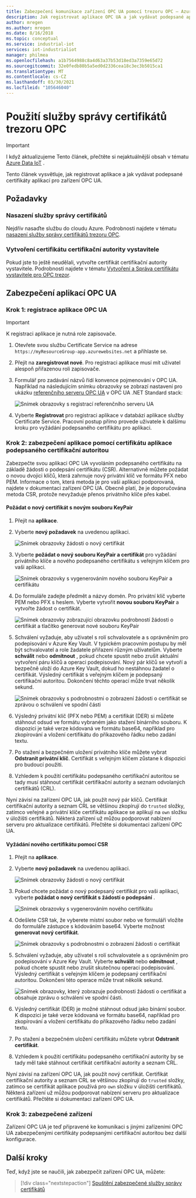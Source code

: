 ```yaml
---
title: Zabezpečení komunikace zařízení OPC UA pomocí trezoru OPC – Azure | Microsoft Docs
description: Jak registrovat aplikace OPC UA a jak vydávat podepsané aplikace certifikáty pro zařízení OPC UA s úložištěm OPC
author: mregen
ms.author: mregen
ms.date: 8/16/2018
ms.topic: conceptual
ms.service: industrial-iot
services: iot-industrialiot
manager: philmea
ms.openlocfilehash: a1b7564988c8a4d63a37b53d18ed3a7359e65d72
ms.sourcegitcommit: 32e0fedb80b5a5ed0d2336cea18c3ec3b5015ca1
ms.translationtype: MT
ms.contentlocale: cs-CZ
ms.lasthandoff: 03/30/2021
ms.locfileid: "105646040"
---
```

# <a name="use-the-opc-vault-certificate-management-service"></a>Použití služby správy certifikátů trezoru OPC

> [!IMPORTANT]
> I když aktualizujeme Tento článek, přečtěte si nejaktuálnější obsah v tématu [Azure Data IoT](https://azure.github.io/Industrial-IoT/) .

Tento článek vysvětluje, jak registrovat aplikace a jak vydávat podepsané certifikáty aplikací pro zařízení OPC UA.

## <a name="prerequisites"></a>Požadavky

### <a name="deploy-the-certificate-management-service"></a>Nasazení služby správy certifikátů

Nejdřív nasaďte službu do cloudu Azure. Podrobnosti najdete v tématu [nasazení služby správy certifikátů trezoru OPC](howto-opc-vault-deploy.md).

### <a name="create-the-issuer-ca-certificate"></a>Vytvoření certifikátu certifikační autority vystavitele

Pokud jste to ještě neudělali, vytvořte certifikát certifikační autority vystavitele. Podrobnosti najdete v tématu [Vytvoření a Správa certifikátu vystavitele pro OPC trezor](howto-opc-vault-manage.md).

## <a name="secure-opc-ua-applications"></a>Zabezpečení aplikací OPC UA

### <a name="step-1-register-your-opc-ua-application"></a>Krok 1: registrace aplikace OPC UA 

> [!IMPORTANT]
> K registraci aplikace je nutná role zapisovače.

1. Otevřete svou službu Certificate Service na adrese `https://myResourceGroup-app.azurewebsites.net` a přihlaste se.
2. Přejít na **zaregistrovat nové**. Pro registraci aplikace musí mít uživatel alespoň přiřazenou roli zapisovače.
2. Formulář pro zadávání názvů řídí konvence pojmenování v OPC UA. Například na následujícím snímku obrazovky se zobrazí nastavení pro ukázku [referenčního serveru OPC UA](https://github.com/OPCFoundation/UA-.NETStandard/tree/master/Applications/ReferenceServer) v OPC UA .NET Standard stack:

   ![Snímek obrazovky s registrací referenčního serveru UA](media/howto-opc-vault-secure/reference-server-registration.png "Registrace referenčního serveru UA")

5. Vyberte **Registrovat** pro registraci aplikace v databázi aplikace služby Certificate Service. Pracovní postup přímo provede uživatele k dalšímu kroku pro vyžádání podepsaného certifikátu pro aplikaci.

### <a name="step-2-secure-your-application-with-a-ca-signed-application-certificate"></a>Krok 2: zabezpečení aplikace pomocí certifikátu aplikace podepsaného certifikační autoritou

Zabezpečte svou aplikaci OPC UA vyvoláním podepsaného certifikátu na základě žádosti o podepsání certifikátu (CSR). Alternativně můžete požádat o novou dvojici klíčů, která zahrnuje nový privátní klíč ve formátu PFX nebo PEM. Informace o tom, která metoda je pro vaši aplikaci podporovaná, najdete v dokumentaci zařízení OPC UA. Obecně platí, že je doporučována metoda CSR, protože nevyžaduje přenos privátního klíče přes kabel.

#### <a name="request-a-new-certificate-with-a-new-keypair"></a>Požádat o nový certifikát s novým souboru KeyPair

1. Přejít na **aplikace**.
3. Vyberte **nový požadavek** na uvedenou aplikaci.

   ![Snímek obrazovky žádosti o nový certifikát](media/howto-opc-vault-secure/request-new-certificate.png "Požádat o nový certifikát")

3. Vyberte **požádat o nový souboru KeyPair a certifikát** pro vyžádání privátního klíče a nového podepsaného certifikátu s veřejným klíčem pro vaši aplikaci.

   ![Snímek obrazovky s vygenerováním nového souboru KeyPair a certifikátu](media/howto-opc-vault-secure/generate-new-key-pair.png "Vygenerovat nový pár klíčů")

4. Do formuláře zadejte předmět a názvy domén. Pro privátní klíč vyberte PEM nebo PFX s heslem. Vyberte vytvořit **novou souboru KeyPair** a vytvořte žádost o certifikát.

   ![Snímek obrazovky zobrazující obrazovku podrobností žádosti o certifikát a tlačítko generovat nové souboru KeyPair](media/howto-opc-vault-secure/approve-reject.png "Schválit certifikát")

5. Schválení vyžaduje, aby uživatel s rolí schvalovatele a s oprávněním pro podepisování v Azure Key Vault. V typickém pracovním postupu by měl být schvalovatel a role žadatele přiřazeni různým uživatelům. Vyberte **schválit** nebo **odmítnout** , pokud chcete spustit nebo zrušit aktuální vytvoření páru klíčů a operaci podepisování. Nový pár klíčů se vytvoří a bezpečně uloží do Azure Key Vault, dokud ho nestáhnou žadatel o certifikát. Výsledný certifikát s veřejným klíčem je podepsaný certifikační autoritou. Dokončení těchto operací může trvat několik sekund.

   ![Snímek obrazovky s podrobnostmi o zobrazení žádosti o certifikát se zprávou o schválení ve spodní části](media/howto-opc-vault-secure/view-key-pair.png "Zobrazit pár klíčů")

7. Výsledný privátní klíč (PFX nebo PEM) a certifikát (DER) si můžete stáhnout odsud ve formátu vybraném jako stažení binárního souboru. K dispozici je také verze kódovaná ve formátu base64, například pro zkopírování a vložení certifikátu do příkazového řádku nebo zadání textu. 
8. Po stažení a bezpečném uložení privátního klíče můžete vybrat **Odstranit privátní klíč**. Certifikát s veřejným klíčem zůstane k dispozici pro budoucí použití.
9. Vzhledem k použití certifikátu podepsaného certifikační autoritou se tady musí stáhnout certifikát certifikační autority a seznam odvolaných certifikátů (CRL).

Nyní závisí na zařízení OPC UA, jak použít nový pár klíčů. Certifikát certifikační autority a seznam CRL se většinou zkopírují do `trusted` složky, zatímco veřejné a privátní klíče certifikátu aplikace se aplikují na `own` složku v úložišti certifikátů. Některá zařízení už můžou podporovat nabízení serveru pro aktualizace certifikátů. Přečtěte si dokumentaci zařízení OPC UA.

#### <a name="request-a-new-certificate-with-a-csr"></a>Vyžádání nového certifikátu pomocí CSR 

1. Přejít na **aplikace**.
3. Vyberte **nový požadavek** na uvedenou aplikaci.

   ![Snímek obrazovky žádosti o nový certifikát](media/howto-opc-vault-secure/request-new-certificate.png "Požádat o nový certifikát")

3. Pokud chcete požádat o nový podepsaný certifikát pro vaši aplikaci, vyberte **požádat o nový certifikát s žádostí o podepsání** .

   ![Snímek obrazovky s vygenerováním nového certifikátu](media/howto-opc-vault-secure/generate-new-certificate.png "Vygenerovat nový certifikát")

4. Odešlete CSR tak, že vyberete místní soubor nebo ve formuláři vložíte do formuláře zástupce s kódováním base64. Vyberte možnost **generovat nový certifikát**.

   ![Snímek obrazovky s podrobnostmi o zobrazení žádosti o certifikát](media/howto-opc-vault-secure/approve-reject-csr.png "Schválit CSR")

5. Schválení vyžaduje, aby uživatel s rolí schvalovatele a s oprávněním pro podepisování v Azure Key Vault. Vyberte **schválit** nebo **odmítnout** , pokud chcete spustit nebo zrušit skutečnou operaci podepisování. Výsledný certifikát s veřejným klíčem je podepsaný certifikační autoritou. Dokončení této operace může trvat několik sekund.

   ![Snímek obrazovky, který zobrazuje podrobnosti žádosti o certifikát a obsahuje zprávu o schválení ve spodní části.](media/howto-opc-vault-secure/view-cert-csr.png "Zobrazit certifikát")

6. Výsledný certifikát (DER) je možné stáhnout odsud jako binární soubor. K dispozici je také verze kódovaná ve formátu base64, například pro zkopírování a vložení certifikátu do příkazového řádku nebo zadání textu. 
10. Po stažení a bezpečném uložení certifikátu můžete vybrat **Odstranit certifikát**.
11. Vzhledem k použití certifikátu podepsaného certifikační autority by se tady měl také stáhnout certifikát certifikační autority a seznam CRL.

Nyní závisí na zařízení OPC UA, jak použít nový certifikát. Certifikát certifikační autority a seznam CRL se většinou zkopírují do `trusted` složky, zatímco se certifikát aplikace používá pro `own` složku v úložišti certifikátů. Některá zařízení už můžou podporovat nabízení serveru pro aktualizace certifikátů. Přečtěte si dokumentaci zařízení OPC UA.

### <a name="step-3-device-secured"></a>Krok 3: zabezpečené zařízení

Zařízení OPC UA je teď připravené ke komunikaci s jinými zařízeními OPC UA zabezpečenými certifikáty podepsanými certifikační autoritou bez další konfigurace.

## <a name="next-steps"></a>Další kroky

Teď, když jste se naučili, jak zabezpečit zařízení OPC UA, můžete:

> [!div class="nextstepaction"]
> [Spuštění zabezpečené služby správy certifikátů](howto-opc-vault-secure-ca.md)
